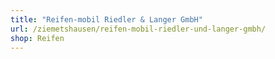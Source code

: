 ```yaml
---
title: "Reifen-mobil Riedler & Langer GmbH"
url: /ziemetshausen/reifen-mobil-riedler-und-langer-gmbh/
shop: Reifen
---
```

